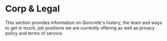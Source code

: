# Corp & Legal

This section provides information on Qoncrete's history, the team and ways to get in touch, job positions we are currently offering as well as privacy policy and terms of service.